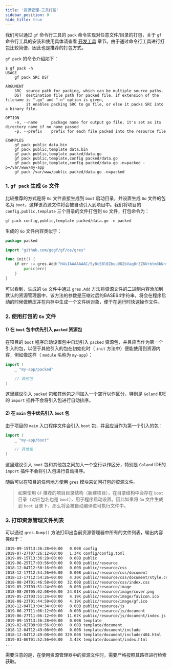 ```yaml
---
title: '资源管理-工具打包'
sidebar_position: 0
hide_title: true
---
```


我们可以通过 `gf` 命令行工具的 `pack` 命令实现对任意文件/目录的打包，关于 `gf` 命令行工具的安装和使用具体请查看 [开发工具](output/goframe-v1.14-md/开发工具) 章节。由于通过命令行工具进行打包比较简便，因此也是推荐的打包方式。

`gf pack` 的命令介绍如下：

``` undefined
$ gf pack -h
USAGE
    gf pack SRC DST

ARGUMENT
    SRC  source path for packing, which can be multiple source paths.
    DST  destination file path for packed file. if extension of the filename is ".go" and "-n" option is given,
         it enables packing SRC to go file, or else it packs SRC into a binary file.

OPTION
    -n, --name      package name for output go file, it's set as its directory name if no name passed
    -p, --prefix    prefix for each file packed into the resource file

EXAMPLES
    gf pack public data.bin
    gf pack public,template data.bin
    gf pack public,template packed/data.go
    gf pack public,template,config packed/data.go
    gf pack public,template,config packed/data.go -n=packed -p=/var/www/my-app
    gf pack /var/www/public packed/data.go -n=packed

```

### 1\. `gf pack` 生成 `Go` 文件

比较推荐的方式是将 `Go` 文件直接生成到 `boot` 启动目录，并设置生成 `Go` 文件的包名为 `boot`，这样该资源文件将会被自动引入到项目中。我们将项目的 `config,public,template` 三个目录的文件打包到 `Go` 文件，打包命令为：

``` undefined
gf pack config,public,template packed/data.go -n packed

```

生成的 `Go` 文件内容类似于：

```  go
package packed

import "github.com/gogf/gf/os/gres"

func init() {
	if err := gres.Add("H4sIAAAAAAAC/5y8c5Bl0Zbuu9O2bVaq0rZZ6Urbtm3bNnfatipto9"); err != nil {
		panic(err)
	}
}

```

可以看到，生成的 `Go` 文件中通过 `gres.Add` 方法将资源文件的二进制内容添加到默认的资源管理器中，该方法的参数是压缩过后的BASE64字符串，将会在程序启动的时候做解压并在内存中生成一个文件树对象，便于在运行时快速操作文件。

### 2\. 使用打包的 `Go` 文件

#### 1) 在 `boot` 包中优先引入 `packed` 资源包

在项目的 `boot` 程序启动设置包中自动引入 `packed` 资源包，并且应当作为第一个引入的包，以便于其他引入的包在初始化时（ `init` 方法中）便能使用到资源内容，例如像这样（ `module` 名称为 `my-app`）：

```  go
import (
    _ "my-app/packed"

    // 其他包
)

```

这里建议引入 `packed` 包和其他包之间加入一个空行以作区分，特别是 `Goland` IDE的 `import` 插件不会将引入包进行自动排序。

#### 2) 在 `main` 包中优先引入 `boot` 包

由于项目的 `main` 入口程序文件会引入 `boot` 包，并且应当作为第一个引入的包：

```  go
import (
    _ "my-app/boot"

    // 其他包
)

```

这里建议引入 `boot` 包和其他包之间加入一个空行以作区分，特别是 `Goland` IDE的 `import` 插件不会将引入包进行自动排序。

随后可以在项目的任何地方使用 `gres` 模块来访问打包的资源文件。

> 如果使用 `GF` 推荐的项目目录结构（新建项目），在目录结构中会存在 `boot` 目录（对应包名也是 `boot`），用于程序启动设置。因此如果将 `Go` 文件生成到 `boot` 目录下，那么将会被自动编译进可执行文件中。

### 3\. 打印资源管理文件列表

可以通过 `gres.Dump()` 方法打印出当前资源管理器中所有的文件列表，输出内容类似于：

``` html
2019-09-15T13:36:28+00:00   0.00B config
2019-07-27T07:26:12+00:00   1.34K config/config.toml
2019-09-15T13:36:28+00:00   0.00B public
2019-06-25T17:03:56+00:00   0.00B public/resource
2018-12-04T12:50:16+00:00   0.00B public/resource/css
2018-12-17T12:54:26+00:00   0.00B public/resource/css/document
2018-12-17T12:54:26+00:00   4.20K public/resource/css/document/style.css
2018-08-24T01:46:58+00:00  32.00B public/resource/css/index.css
2019-05-23T03:51:24+00:00   0.00B public/resource/image
2018-08-20T05:02:08+00:00  24.01K public/resource/image/cover.png
2019-05-23T03:51:24+00:00   4.19K public/resource/image/favicon.ico
2018-08-23T01:44:50+00:00   4.19K public/resource/image/gf.ico
2018-12-04T13:04:34+00:00   0.00B public/resource/js
2019-06-27T11:06:12+00:00   0.00B public/resource/js/document
2019-06-27T11:06:12+00:00  11.67K public/resource/js/document/index.js
2019-09-15T13:36:28+00:00   0.00B template
2019-02-02T09:08:56+00:00   0.00B template/document
2018-12-04T12:49:08+00:00   0.00B template/document/include
2018-12-04T12:49:08+00:00 329.00B template/document/include/404.html
2019-03-06T01:52:56+00:00   3.42K template/document/index.html
...

```

需要注意的是，在使用资源管理器中的资源文件时，需要严格按照其路径进行检索获取。